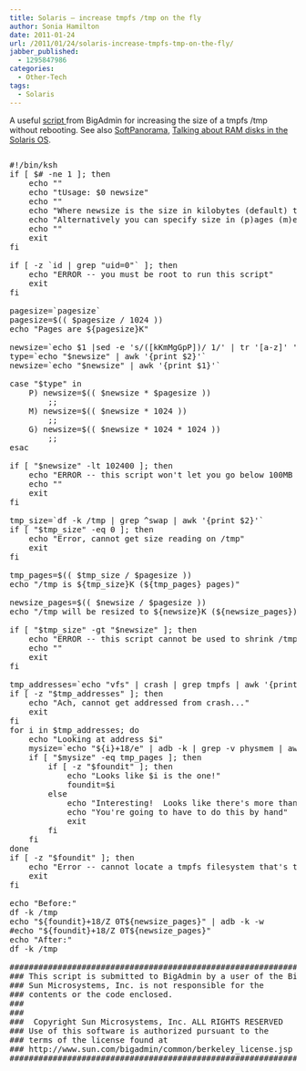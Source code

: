 ```yaml
---
title: Solaris – increase tmpfs /tmp on the fly
author: Sonia Hamilton
date: 2011-01-24
url: /2011/01/24/solaris-increase-tmpfs-tmp-on-the-fly/
jabber_published:
  - 1295847986
categories:
  - Other-Tech
tags:
  - Solaris
---
```

A useful [script ][1]from BigAdmin for increasing the size of a tmpfs /tmp without rebooting. See also [SoftPanorama][2], [Talking about RAM disks in the Solaris OS][3].

<!--more-->

<pre><pre>#!/bin/ksh
if [ $# -ne 1 ]; then
	echo ""
	echo "tUsage: $0 newsize"
	echo ""
	echo "Where newsize is the size in kilobytes (default) that you want /tmp to be"
	echo "Alternatively you can specify size in (p)ages (m)egabytes or (g)igabytes"
	echo ""
	exit
fi

if [ -z `id | grep "uid=0"` ]; then
	echo "ERROR -- you must be root to run this script"
	exit
fi

pagesize=`pagesize`
pagesize=$(( $pagesize / 1024 ))
echo "Pages are ${pagesize}K"

newsize=`echo $1 |sed -e 's/([kKmMgGpP])/ 1/' | tr '[a-z]' '[A-Z]'`
type=`echo "$newsize" | awk '{print $2}'`
newsize=`echo "$newsize" | awk '{print $1}'`

case "$type" in
	P) newsize=$(( $newsize * $pagesize ))
		;;
	M) newsize=$(( $newsize * 1024 ))
		;;
	G) newsize=$(( $newsize * 1024 * 1024 ))
		;;
esac

if [ "$newsize" -lt 102400 ]; then
	echo "ERROR -- this script won't let you go below 100MB (102400K)"
	echo ""
	exit
fi

tmp_size=`df -k /tmp | grep ^swap | awk '{print $2}'`
if [ "$tmp_size" -eq 0 ]; then
	echo "Error, cannot get size reading on /tmp"
	exit
fi

tmp_pages=$(( $tmp_size / $pagesize ))
echo "/tmp is ${tmp_size}K (${tmp_pages} pages)"

newsize_pages=$(( $newsize / $pagesize ))
echo "/tmp will be resized to ${newsize}K (${newsize_pages})"

if [ "$tmp_size" -gt "$newsize" ]; then
	echo "ERROR -- this script cannot be used to shrink /tmp"
	echo ""
	exit
fi

tmp_addresses=`echo "vfs" | crash | grep tmpfs | awk '{print $6}'`
if [ -z "$tmp_addresses" ]; then
	echo "Ach, cannot get addressed from crash..."
	exit
fi
for i in $tmp_addresses; do
	echo "Looking at address $i"
	mysize=`echo "${i}+18/e" | adb -k | grep -v physmem | awk '{print $2}'`
	if [ "$mysize" -eq tmp_pages ]; then
		if [ -z "$foundit" ]; then
			echo "Looks like $i is the one!"
			foundit=$i
		else
			echo "Interesting!  Looks like there's more than one match."
			echo "You're going to have to do this by hand"
			exit
		fi
	fi
done
if [ -z "$foundit" ]; then
	echo "Error -- cannot locate a tmpfs filesystem that's the size of /tmp"
	exit
fi

echo "Before:"
df -k /tmp
echo "${foundit}+18/Z 0T${newsize_pages}" | adb -k -w
#echo "${foundit}+18/Z 0T${newsize_pages}"
echo "After:"
df -k /tmp

##############################################################################
### This script is submitted to BigAdmin by a user of the BigAdmin community.
### Sun Microsystems, Inc. is not responsible for the
### contents or the code enclosed.
###
###
###  Copyright Sun Microsystems, Inc. ALL RIGHTS RESERVED
### Use of this software is authorized pursuant to the
### terms of the license found at
### http://www.sun.com/bigadmin/common/berkeley_license.jsp
##############################################################################
</pre>

 [1]: http://www.sun.com/bigadmin/scripts/submittedScripts/tmp_resize.ksh.txt
 [2]: http://www.softpanorama.org/Solaris/Processes_and_memory/swap_space_management.shtml
 [3]: http://wikis.sun.com/display/BigAdmin/Talking+about+RAM+disks+in+the+Solaris+OS

